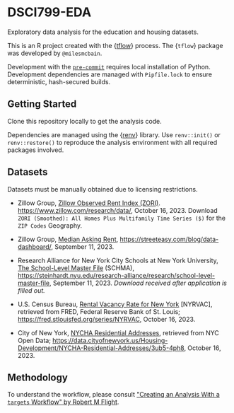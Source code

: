 # DSCI799-EDA

Exploratory data analysis for the education and housing datasets.

This is an R project created with the {[tflow](https://github.com/milesmcbain/tflow)} process. The {`tflow`} package was developed by `@milesmcbain`.

Development with the [`pre-commit`]() requires local installation of Python. Development dependencies are managed with `Pipfile.lock` to ensure deterministic, hash-secured builds.

## Getting Started

Clone this repository locally to get the analysis code.

Dependencies are managed using the {[renv](https://rstudio.github.io/renv/articles/renv.html#libraries-and-repositories)} library. Use `renv::init()` or `renv::restore()` to reproduce the analysis environment with all required packages involved.

## Datasets

Datasets must be manually obtained due to licensing restrictions.

- Zillow Group, [Zillow Observed Rent Index (ZORI)](https://www.zillow.com/research/data/). https://www.zillow.com/research/data/, October 16, 2023. Download `ZORI (Smoothed): All Homes Plus Multifamily Time Series ($)` for the `ZIP Codes` Geography.

- Zillow Group, [Median Asking Rent](https://streeteasy.com/blog/data-dashboard/), https://streeteasy.com/blog/data-dashboard/, September 11, 2023.

- Research Alliance for New York City Schools at New York University, [The School-Level Master File](https://steinhardt.nyu.edu/research-alliance/research/school-level-master-file) (SCHMA), https://steinhardt.nyu.edu/research-alliance/research/school-level-master-file, September 11, 2023. *Download received after application is filled out.*

- U.S. Census Bureau, [Rental Vacancy Rate for New York](https://fred.stlouisfed.org/series/NYRVAC) [NYRVAC], retrieved from FRED, Federal Reserve Bank of St. Louis; https://fred.stlouisfed.org/series/NYRVAC, October 16, 2023.

- City of New York, [NYCHA Residential Addresses](https://data.cityofnewyork.us/Housing-Development/NYCHA-Residential-Addresses/3ub5-4ph8), retrieved from NYC Open Data; https://data.cityofnewyork.us/Housing-Development/NYCHA-Residential-Addresses/3ub5-4ph8, October 16, 2023.

## Methodology

To understand the workflow, please consult ["Creating an Analysis With a `targets` Workflow" by Robert M Flight](https://rmflight.github.io/posts/2022-09-27-creating-an-analysis-using-targets/#tldr).
